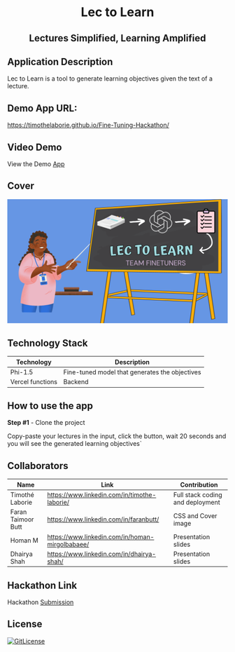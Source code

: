 <!-- PROJECT TITLE -->
  <h1 align="center">Lec to Learn</h1>
 <h2 2 align="center">
    Lectures Simplified, Learning Amplified
    <br />
    </h2>

## Application Description

Lec to Learn is a tool to generate learning objectives given the text of a lecture.

## Demo App URL:
https://timothelaborie.github.io/Fine-Tuning-Hackathon/

## Video Demo

View the Demo [App](https://storage.googleapis.com/lablab-video-submissions/clm99g3av0000356wwlv2honr/raw/submission-video-x-clm99g3av0000356wwlv2honr-clmjei66v001i356rz9djvyu6_aa1k41n6k.mp4)

## Cover
![y1](https://github.com/faranbutt/Fine-Tuning-Hackathon/blob/main/cover.png)

## Technology Stack

| Technology       | Description                                   |
| ---------------- | --------------------------------------------- |
| Phi-1.5     |   Fine-tuned model that generates the objectives                           |
| Vercel functions       |   Backend                              |

## How to use the app

**Step #1** - Clone the project

Copy-paste your lectures in the input, click the button, wait 20 seconds and you will see the generated learning objectives`

## Collaborators

| Name            | Link                                   | Contribution                                   |
| --------------- | -------------------------------------- |----- |
| Timothé Laborie  | https://www.linkedin.com/in/timothe-laborie/ | Full stack coding and deployment |
| Faran Taimoor Butt | https://www.linkedin.com/in/faranbutt/ | CSS and Cover image |
| Homan M | https://www.linkedin.com/in/homan-mirgolbabaee/ | Presentation slides |
| Dhairya Shah | https://www.linkedin.com/in/dhairya-shah/ | Presentation slides |


## Hackathon Link

Hackathon [Submission](https://lablab.ai/event/fine-tuning-24-hours-challenge/finetuners/lec2learn-finetuning-ai-models)

## License

[![GitLicense](https://img.shields.io/badge/License-MIT-lime.svg)](https://github.com/sandramsc/CultiVate/blob/master/LICENSE.md)



